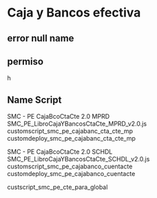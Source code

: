 # Caja y Bancos efectiva 

## error null name

## permiso
h

## Name Script

SMC - PE CajaBcoCtaCte 2.0 MPRD
SMC_PE_LibroCajaYBancosCtaCte_MPRD_v2.0.js
customscript_smc_pe_cajabanc_cta_cte_mp
customdeploy_smc_pe_cajabanc_cta_cte_mp

SMC - PE CajaBcoCtaCte 2.0 SCHDL
SMC_PE_LibroCajaYBancosCtaCte_SCHDL_v2.0.js
customscript_smc_pe_cajabanco_cuentacte
customdeploy_smc_pe_cajabanco_cuentacte

custscript_smc_pe_cte_para_global

